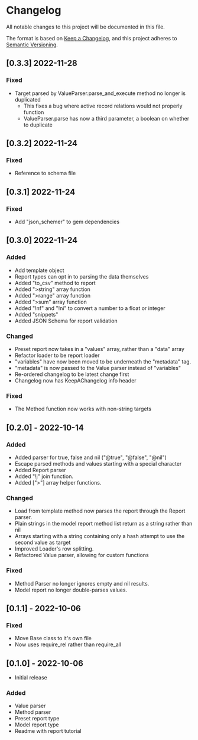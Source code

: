 # Changelog

All notable changes to this project will be documented in this file.

The format is based on [Keep a Changelog](https://keepachangelog.com/en/1.0.0/),
and this project adheres to [Semantic Versioning](https://semver.org/spec/v2.0.0.html).

## [0.3.3] 2022-11-28
### Fixed
- Target parsed by ValueParser.parse_and_execute method no longer is duplicated
  - This fixes a bug where active record relations would not properly function
  - ValueParser.parse has now a third parameter, a boolean on whether to duplicate

## [0.3.2] 2022-11-24
### Fixed
- Reference to schema file

## [0.3.1] 2022-11-24
### Fixed
- Add "json_schemer" to gem dependencies

## [0.3.0] 2022-11-24
### Added
- Add template object
- Report types can opt in to parsing the data themselves
- Added "to_csv" method to report
- Added ">string" array function
- Added ">range" array function
- Added ">sum" array function
- Added "!nf" and "!ni" to convert a number to a float or integer
- Added "snippets"
- Added JSON Schema for report validation

### Changed
- Preset report now takes in a "values" array, rather than a "data" array
- Refactor loader to be report loader
- "variables" have now been moved to be underneath the "metadata" tag.
- "metadata" is now passed to the Value parser instead of "variables"
- Re-ordered changelog to be latest change first
- Changelog now has KeepAChangelog info header

### Fixed
- The Method function now works with non-string targets

## [0.2.0] - 2022-10-14
### Added
- Added parser for true, false and nil ("@true", "@false", "@nil")
- Escape parsed methods and values starting with a special character
- Added Report parser
- Added "!j" join function.
- Added [">"] array helper functions.

### Changed
- Load from template method now parses the report through the Report parser.
- Plain strings in the model report method list return as a string rather than nil
- Arrays starting with a string containing only a hash attempt to use the second value as target
- Improved Loader's row splitting.
- Refactored Value parser, allowing for custom functions

### Fixed
- Method Parser no longer ignores empty and nil results.
- Model report no longer double-parses values.

## [0.1.1] - 2022-10-06
### Fixed
- Move Base class to it's own file
- Now uses require_rel rather than require_all

## [0.1.0] - 2022-10-06
- Initial release

### Added
- Value parser
- Method parser
- Preset report type
- Model report type
- Readme with report tutorial